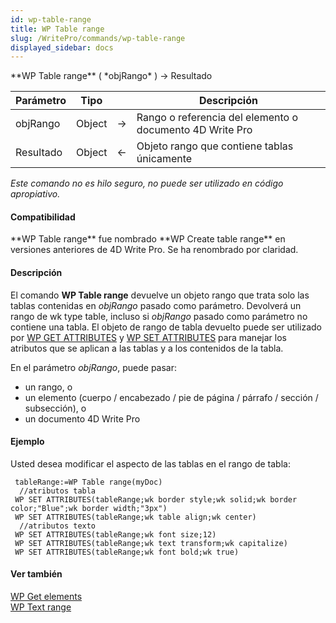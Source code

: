 ```yaml
---
id: wp-table-range
title: WP Table range
slug: /WritePro/commands/wp-table-range
displayed_sidebar: docs
---
```


<!--REF #_command_.WP Table range.Syntax-->**WP Table range** ( *objRango* ) -> Resultado<!-- END REF-->
<!--REF #_command_.WP Table range.Params-->
| Parámetro | Tipo |  | Descripción |
| --- | --- | --- | --- |
| objRango | Object | &#8594;  | Rango o referencia del elemento o documento 4D Write Pro |
| Resultado | Object | &#8592; | Objeto rango que contiene tablas únicamente |

<!-- END REF-->

*Este comando no es hilo seguro, no puede ser utilizado en código apropiativo.*


#### Compatibilidad 

<!--REF #_command_.WP Table range.Summary-->**WP Table range** fue nombrado **WP Create table range** en versiones anteriores de 4D Write Pro.<!-- END REF--> Se ha renombrado por claridad. 

#### Descripción 

El comando **WP Table range** devuelve un objeto rango que trata solo las tablas contenidas en *objRango* pasado como parámetro. Devolverá un rango de wk type table, incluso si *objRango* pasado como parámetro no contiene una tabla. El objeto de rango de tabla devuelto puede ser utilizado por [WP GET ATTRIBUTES](wp-get-attributes.md) y [WP SET ATTRIBUTES](wp-set-attributes.md) para manejar los atributos que se aplican a las tablas y a los contenidos de la tabla.

En el parámetro *objRango*, puede pasar:

* un rango, o
* un elemento (cuerpo / encabezado / pie de página / párrafo / sección / subsección), o
* un documento 4D Write Pro

#### Ejemplo 

Usted desea modificar el aspecto de las tablas en el rango de tabla:

```4d
 tableRange:=WP Table range(myDoc)
  //atributos tabla
 WP SET ATTRIBUTES(tableRange;wk border style;wk solid;wk border color;"Blue";wk border width;"3px")
 WP SET ATTRIBUTES(tableRange;wk table align;wk center)
  //atributos texto   
 WP SET ATTRIBUTES(tableRange;wk font size;12)
 WP SET ATTRIBUTES(tableRange;wk text transform;wk capitalize)
 WP SET ATTRIBUTES(tableRange;wk font bold;wk true)
```

#### Ver también 

[WP Get elements](wp-get-elements.md)  
[WP Text range](wp-text-range.md)  